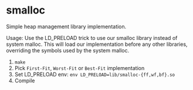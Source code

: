 # smalloc
Simple heap management library implementation.

Usage: 
Use the LD_PRELOAD trick to use our smalloc library instead of system malloc. This will load our implementation before any other libraries, overriding the symbols used by the system malloc.

1.  ```make```
2.  Pick ```First-Fit```, ```Worst-Fit``` or ```Best-Fit``` implementation
3.  Set LD_PRELOAD env: ```env LD_PRELOAD=lib/smalloc-{ff,wf,bf}.so```
4.  Compile 

